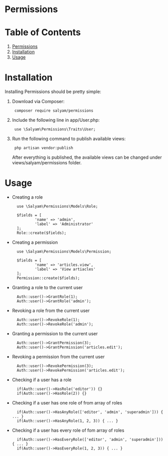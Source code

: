 # Permissions #

# Table of Contents #

1. [Permissions](#pobaltblue)
2. [Installation](#installation)
2. [Usage](#usage)

# Installation #

Installing Permissions should be pretty simple:
1. Download via Composer:

        composer require salyam/permissions
2. Include the following line in app/User.php:

        use \Salyam\Permissions\Traits\User;
3. Run the following command to publish available views:

        php artisan vendor:publish
    After everything is published, the available views can be changed under views/salyam/permissions folder.


# Usage #
- Creating a role

        use \Salyam\Permissions\Models\Role;

        $fields = [
                'name' => 'admin',
                'label' => 'Administrator'
        ];
        Role::create($fields);

- Creating a permission

        use \Salyam\Permissions\Models\Permission;

        $fields = [
                'name' => 'articles.view',
                'label' => 'View artiacles'
        ];
        Permission::create($fields);

- Granting a role to the current user

        Auth::user()->GrantRole(1);
        Auth::user()->GrantRole('admin');
- Revoking a role from the current user

        Auth::user()->RevokeRole(1);
        Auth::user()->RevokeRole('admin');

- Granting a permission to the current user

        Auth::user()->GrantPermission(3);
        Auth::user()->GrantPermission('articles.edit');

- Revoking a permission from the current user

        Auth::user()->RevokePermission(3);
        Auth::user()->RevokePermission('articles.edit');

- Checking if a user has a role

        if(Auth::user()->HasRole('editor')) {}
        if(Auth::user()->HasRole(2)) {}

- Checking if a user has one role of from array of roles

        if(Auth::user()->HasAnyRole(['editor', 'admin', 'superadmin'])) { ... }
        if(Auth::user()->HasAnyRole(1, 2, 3)) { ... }

- Checking if a user has every role of fom array of roles

        if(Auth::user()->HasEveryRole(['editor', 'admin', 'superadmin'])) { ... }
        if(Auth::user()->HasEveryRole(1, 2, 3)) { ... }